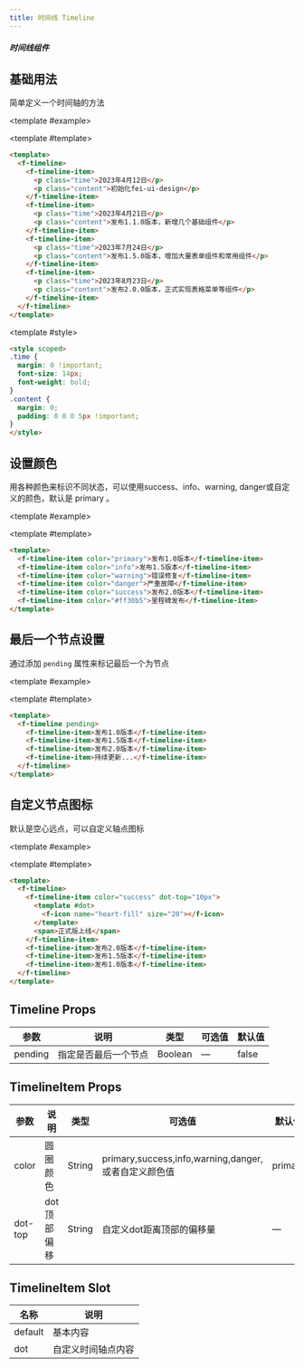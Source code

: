 ```yaml
---
title: 时间线 Timeline
---
```


<script setup>
import Basic from './demo/Timeline/Basic.vue'
import Color from './demo/Timeline/Color.vue'
import Pending from './demo/Timeline/Pending.vue'
import CustomIcon from './demo/Timeline/CustomIcon.vue'
</script>

##### 时间线组件

<card>

## 基础用法

简单定义一个时间轴的方法

<template #example>

  <Basic/>
  
</template>

<template #template>

```html
<template>
  <f-timeline>
    <f-timeline-item>
      <p class="time">2023年4月12日</p>
      <p class="content">初始化fei-ui-design</p>
    </f-timeline-item>
    <f-timeline-item>
      <p class="time">2023年4月21日</p>
      <p class="content">发布1.1.0版本，新增几个基础组件</p>
    </f-timeline-item>
    <f-timeline-item>
      <p class="time">2023年7月24日</p>
      <p class="content">发布1.5.0版本，增加大量表单组件和常用组件</p>
    </f-timeline-item>
    <f-timeline-item>
      <p class="time">2023年8月23日</p>
      <p class="content">发布2.0.0版本，正式实现表格菜单等组件</p>
    </f-timeline-item>
  </f-timeline>
</template>
```

</template>

<template #style>

```html
<style scoped>
.time {
  margin: 0 !important;
  font-size: 14px;
  font-weight: bold;
}
.content {
  margin: 0;
  padding: 0 0 0 5px !important;
}
</style>
```

</template>

</card>

<card>

## 设置颜色

用各种颜色来标识不同状态，可以使用success、info、warning, danger或自定义的颜色，默认是 primary 。

<template #example>

  <Color/>
  
</template>

<template #template>

```html
<template>
  <f-timeline-item color="primary">发布1.0版本</f-timeline-item>
  <f-timeline-item color="info">发布1.5版本</f-timeline-item>
  <f-timeline-item color="warning">错误修复</f-timeline-item>
  <f-timeline-item color="danger">严重故障</f-timeline-item>
  <f-timeline-item color="success">发布2.0版本</f-timeline-item>
  <f-timeline-item color="#ff30b5">里程碑发布</f-timeline-item>
</template>
```

</template>

</card>

<card>

## 最后一个节点设置

通过添加 `pending` 属性来标记最后一个为节点

<template #example>

  <Pending/>
  
</template>

<template #template>

```html
<template>
  <f-timeline pending>
    <f-timeline-item>发布1.0版本</f-timeline-item>
    <f-timeline-item>发布1.5版本</f-timeline-item>
    <f-timeline-item>发布2.0版本</f-timeline-item>
    <f-timeline-item>持续更新...</f-timeline-item>
  </f-timeline>
</template>
```

</template>

</card>

<card>

## 自定义节点图标

默认是空心远点，可以自定义轴点图标

<template #example>

  <CustomIcon/>
  
</template>

<template #template>

```html
<template>
  <f-timeline>
    <f-timeline-item color="success" dot-top="10px">
      <template #dot>
        <f-icon name="heart-fill" size="20"></f-icon>
      </template>
      <span>正式版上线</span>
    </f-timeline-item>
    <f-timeline-item>发布2.0版本</f-timeline-item>
    <f-timeline-item>发布1.5版本</f-timeline-item>
    <f-timeline-item>发布1.0版本</f-timeline-item>
  </f-timeline>
</template>
```

</template>

</card>

## Timeline Props

| 参数    | 说明                 | 类型    | 可选值 | 默认值 |
| ------- | -------------------- | ------- | ------ | ------ |
| pending | 指定是否最后一个节点 | Boolean | —      | false  |

## TimelineItem Props

| 参数    | 说明        | 类型   | 可选值                                               | 默认值  |
| ------- | ----------- | ------ | ---------------------------------------------------- | ------- |
| color   | 圆圈颜色    | String | primary,success,info,warning,danger,或者自定义颜色值 | primary |
| dot-top | dot顶部偏移 | String | 自定义dot距离顶部的偏移量                            | —       |

## TimelineItem Slot

| 名称    | 说明               |
| ------- | ------------------ |
| default | 基本内容           |
| dot     | 自定义时间轴点内容 |
